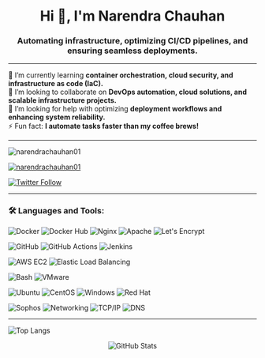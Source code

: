 <h1 align="center">Hi 👋, I'm Narendra Chauhan</h1>
<h3 align="center">Automating infrastructure, optimizing CI/CD pipelines, and ensuring seamless deployments.</h3>

---

🌱 I’m currently learning **container orchestration, cloud security, and infrastructure as code (IaC).**  
👯 I’m looking to collaborate on **DevOps automation, cloud solutions, and scalable infrastructure projects.**  
🤝 I’m looking for help with optimizing **deployment workflows and enhancing system reliability.**  
⚡ Fun fact: **I automate tasks faster than my coffee brews!**

---

<p align="left">
  <img src="https://komarev.com/ghpvc/?username=narendrachauhan01&label=Profile%20views&color=0e75b6&style=flat" alt="narendrachauhan01" />
</p>

<p align="left">
  <a href="https://github.com/ryo-ma/github-profile-trophy">
    <img src="https://github-profile-trophy.vercel.app/?username=narendrachauhan01" alt="narendrachauhan01" />
  </a>
</p>

<p align="left">
<a href="https://x.com/nar85129" target="_blank">
  <img src="https://img.shields.io/twitter/follow/narendra_ops?logo=twitter&style=for-the-badge" alt="Twitter Follow" />
</a>

</p>

---

### 🛠️ Languages and Tools:

<!-- Containers and Web Servers -->
![Docker](https://img.shields.io/badge/Docker-2496ED?style=for-the-badge&logo=docker&logoColor=white)
![Docker Hub](https://img.shields.io/badge/Docker_Hub-2496ED?style=for-the-badge&logo=docker&logoColor=white)
![Nginx](https://img.shields.io/badge/Nginx-009639?style=for-the-badge&logo=nginx&logoColor=white)
![Apache](https://img.shields.io/badge/Apache-CA2136?style=for-the-badge&logo=apache&logoColor=white)
![Let's Encrypt](https://img.shields.io/badge/Let’s_Encrypt-003A70?style=for-the-badge&logo=letsencrypt&logoColor=white)

<!-- DevOps & CI/CD -->
![GitHub](https://img.shields.io/badge/GitHub-181717?style=for-the-badge&logo=github&logoColor=white)
![GitHub Actions](https://img.shields.io/badge/GitHub_Actions-2088FF?style=for-the-badge&logo=githubactions&logoColor=white)
![Jenkins](https://img.shields.io/badge/Jenkins-D24939?style=for-the-badge&logo=jenkins&logoColor=white)

<!-- Cloud & Infrastructure -->
![AWS EC2](https://img.shields.io/badge/AWS_EC2-FF9900?style=for-the-badge&logo=amazonaws&logoColor=white)
![Elastic Load Balancing](https://img.shields.io/badge/ELB-FF9900?style=for-the-badge&logo=amazonaws&logoColor=white)

<!-- Scripting & Virtualization -->
![Bash](https://img.shields.io/badge/Bash-4EAA25?style=for-the-badge&logo=gnu-bash&logoColor=white)
![VMware](https://img.shields.io/badge/VMware-607078?style=for-the-badge&logo=vmware&logoColor=white)

<!-- OS Platforms -->
![Ubuntu](https://img.shields.io/badge/Ubuntu-E95420?style=for-the-badge&logo=ubuntu&logoColor=white)
![CentOS](https://img.shields.io/badge/CentOS-262577?style=for-the-badge&logo=centos&logoColor=white)
![Windows](https://img.shields.io/badge/Windows-0078D6?style=for-the-badge&logo=windows&logoColor=white)
![Red Hat](https://img.shields.io/badge/Red_Hat_9.0-EE0000?style=for-the-badge&logo=redhat&logoColor=white)

<!-- Security & Networking -->
![Sophos](https://img.shields.io/badge/Sophos_Firewall-003399?style=for-the-badge&logoColor=white)
![Networking](https://img.shields.io/badge/Hardware_Networking-4285F4?style=for-the-badge&logo=networkx&logoColor=white)
![TCP/IP](https://img.shields.io/badge/TCP/IP-0078D4?style=for-the-badge&logo=internet-explorer&logoColor=white)
![DNS](https://img.shields.io/badge/DNS-0052CC?style=for-the-badge&logo=cloudflare&logoColor=white)

---

<p align="left">
  <img src="https://github-readme-stats.vercel.app/api/top-langs?username=narendrachauhan01&show_icons=true&locale=en&layout=compact" alt="Top Langs" />
</p>

<p align="center">
  <img src="https://github-readme-stats.vercel.app/api?username=narendrachauhan01&show_icons=true&locale=en" alt="GitHub Stats" />
</p>
